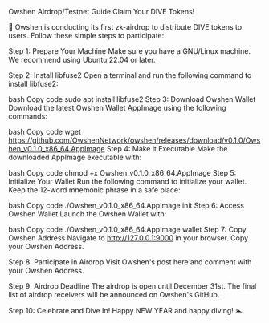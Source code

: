 Owshen Airdrop/Testnet Guide
Claim Your DIVE Tokens!

🚀 Owshen is conducting its first zk-airdrop to distribute DIVE tokens to users. Follow these simple steps to participate:

Step 1: Prepare Your Machine
Make sure you have a GNU/Linux machine. We recommend using Ubuntu 22.04 or later.

Step 2: Install libfuse2
Open a terminal and run the following command to install libfuse2:

bash
Copy code
sudo apt install libfuse2
Step 3: Download Owshen Wallet
Download the latest Owshen Wallet AppImage using the following commands:

bash
Copy code
wget https://github.com/OwshenNetwork/owshen/releases/download/v0.1.0/Owshen_v0.1.0_x86_64.AppImage
Step 4: Make it Executable
Make the downloaded AppImage executable with:

bash
Copy code
chmod +x Owshen_v0.1.0_x86_64.AppImage
Step 5: Initialize Your Wallet
Run the following command to initialize your wallet. Keep the 12-word mnemonic phrase in a safe place:

bash
Copy code
./Owshen_v0.1.0_x86_64.AppImage init
Step 6: Access Owshen Wallet
Launch the Owshen Wallet with:

bash
Copy code
./Owshen_v0.1.0_x86_64.AppImage wallet
Step 7: Copy Owshen Address
Navigate to http://127.0.0.1:9000 in your browser. Copy your Owshen Address.

Step 8: Participate in Airdrop
Visit Owshen's post here and comment with your Owshen Address.

Step 9: Airdrop Deadline
The airdrop is open until December 31st. The final list of airdrop receivers will be announced on Owshen's GitHub.

Step 10: Celebrate and Dive In!
Happy NEW YEAR and happy diving! 🏊
